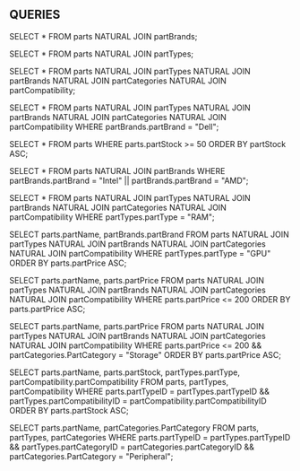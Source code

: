 ## QUERIES

SELECT * FROM parts NATURAL JOIN partBrands;

SELECT * FROM parts NATURAL JOIN partTypes;

SELECT * FROM parts NATURAL JOIN partTypes NATURAL JOIN partBrands NATURAL JOIN partCategories NATURAL JOIN partCompatibility;

SELECT * FROM parts NATURAL JOIN partTypes NATURAL JOIN partBrands NATURAL JOIN partCategories NATURAL JOIN partCompatibility WHERE partBrands.partBrand = "Dell";

SELECT * FROM parts WHERE parts.partStock >= 50 ORDER BY partStock ASC;

SELECT * FROM parts NATURAL JOIN partBrands WHERE partBrands.partBrand = "Intel" || partBrands.partBrand = "AMD"; 

SELECT * FROM parts NATURAL JOIN partTypes NATURAL JOIN partBrands NATURAL JOIN partCategories NATURAL JOIN partCompatibility WHERE partTypes.partType = "RAM";

SELECT parts.partName, partBrands.partBrand 
FROM parts NATURAL JOIN partTypes NATURAL JOIN partBrands NATURAL JOIN partCategories NATURAL JOIN partCompatibility 
WHERE partTypes.partType = "GPU" ORDER BY parts.partPrice ASC;

SELECT parts.partName, parts.partPrice 
FROM parts NATURAL JOIN partTypes NATURAL JOIN partBrands NATURAL JOIN partCategories NATURAL JOIN partCompatibility 
WHERE parts.partPrice <= 200 ORDER BY parts.partPrice ASC;

SELECT parts.partName, parts.partPrice 
FROM parts NATURAL JOIN partTypes NATURAL JOIN partBrands NATURAL JOIN partCategories NATURAL JOIN partCompatibility 
WHERE parts.partPrice <= 200 && partCategories.PartCategory = "Storage" ORDER BY parts.partPrice ASC;


SELECT parts.partName, parts.partStock, partTypes.partType, partCompatibility.partCompatibility
FROM parts, partTypes, partCompatibility
WHERE parts.partTypeID = partTypes.partTypeID && partTypes.partCompatibilityID = partCompatibility.partCompatibilityID ORDER BY parts.partStock ASC;


SELECT parts.partName, partCategories.PartCategory
FROM parts, partTypes, partCategories
WHERE parts.partTypeID = partTypes.partTypeID && partTypes.partCategoryID = partCategories.partCategoryID && partCategories.PartCategory = "Peripheral";


